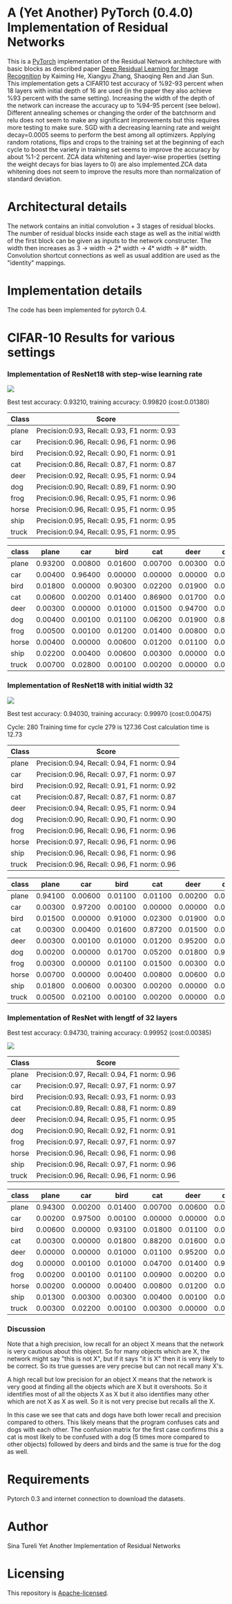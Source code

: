 # A (Yet Another) PyTorch (0.4.0) Implementation of Residual Networks

This is a [PyTorch](http://pytorch.org/) implementation of the
Residual Network architecture with basic blocks as described
paper [Deep Residual Learning for Image Recognition](https://arxiv.org/abs/1512.03385)
by Kaiming He, Xiangyu Zhang, Shaoqing Ren and Jian Sun.
This implementation gets a CIFAR10 test accuracy of %92-93 percent
when 18 layers with initial depth of 16 are used (in the paper they also achieve %93 
percent with the same setting). Increasing the width of the depth of the network can
increase the accuracy up to %94-95 percent (see below). Different annealing schemes 
or changing the order of the batchnorm and relu does not  seem to make any significant 
improvements but this requires more testing to make sure. SGD with a decreasing learning 
rate and weight decay=0.0005 seems to perform the best among all optimizers. Applying 
random rotations, flips and crops to the training set at the beginning of each cycle 
to boost the variety in training set seems to improve the accuracy by about %1-2 percent. 
ZCA data whitening and layer-wise properties  (setting the weight decays for bias layers to 0) 
are also implemented.ZCA data whitening does not seem to improve the results more than
normalization of standard deviation.

# Architectural details

The network contains an initial convolution + 3 stages of residual blocks. 
The number of residual blocks inside each stage as well as the initial width 
of the first block can be given as inputs to the network constructer. The width 
then increases as 3 -> width -> 2* width -> 4* width -> 8* width. Convolution 
shortcut connections as well as usual addition are used as the "identity" mappings. 

# Implementation details

The code has been implemented for pytorch 0.4. 

# CIFAR-10 Results for various settings 

### Implementation of ResNet18 with step-wise learning rate
![](images/step-nozca.png)

Best test accuracy: 0.93210, training accuracy: 0.99820 (cost:0.01380)

| Class  | Score                                       |
|--------|---------------------------------------------|
| plane  | Precision:0.93, Recall: 0.93, F1 norm: 0.93 | 
| car    | Precision:0.96, Recall: 0.96, F1 norm: 0.96 | 
| bird   | Precision:0.92, Recall: 0.90, F1 norm: 0.91 | 
| cat    | Precision:0.86, Recall: 0.87, F1 norm: 0.87 | 
| deer   | Precision:0.92, Recall: 0.95, F1 norm: 0.94 | 
| dog    | Precision:0.90, Recall: 0.89, F1 norm: 0.90 | 
| frog   | Precision:0.96, Recall: 0.95, F1 norm: 0.96 | 
| horse  | Precision:0.96, Recall: 0.95, F1 norm: 0.95 | 
| ship   | Precision:0.95, Recall: 0.95, F1 norm: 0.95 | 
| truck  | Precision:0.94, Recall: 0.95, F1 norm: 0.95 | 


| class  | plane  | car    | bird   | cat    | deer   | dog    | frog   | horse  | ship   | truck  |
|--------|--------|--------|--------|--------|--------|--------|--------|--------|--------|--------|
| plane  | 0.93200| 0.00800| 0.01600| 0.00700| 0.00300| 0.00100| 0.00300| 0.00200| 0.02000| 0.00800|
| car    | 0.00400| 0.96400| 0.00000| 0.00000| 0.00000| 0.00000| 0.00100| 0.00100| 0.00600| 0.02400|
| bird   | 0.01800| 0.00000| 0.90300| 0.02200| 0.01900| 0.00900| 0.01500| 0.00800| 0.00400| 0.00200|
| cat    | 0.00600| 0.00200| 0.01400| 0.86900| 0.01700| 0.05900| 0.01400| 0.00700| 0.00600| 0.00600|
| deer   | 0.00300| 0.00000| 0.01000| 0.01500| 0.94700| 0.01000| 0.00300| 0.01000| 0.00000| 0.00200|
| dog    | 0.00400| 0.00100| 0.01100| 0.06200| 0.01900| 0.89200| 0.00100| 0.00800| 0.00000| 0.00200|
| frog   | 0.00500| 0.00100| 0.01200| 0.01400| 0.00800| 0.00300| 0.95100| 0.00200| 0.00200| 0.00200|
| horse  | 0.00400| 0.00000| 0.00600| 0.01200| 0.01100| 0.01300| 0.00000| 0.94800| 0.00200| 0.00400|
| ship   | 0.02200| 0.00400| 0.00600| 0.00300| 0.00000| 0.00200| 0.00100| 0.00100| 0.95500| 0.00600|
| truck  | 0.00700| 0.02800| 0.00100| 0.00200| 0.00000| 0.00000| 0.00000| 0.00000| 0.01200| 0.95000|

### Implementation of ResNet18 with initial width 32

![](images/step-nozca-32.png)

Best test accuracy: 0.94030, training accuracy: 0.99970 (cost:0.00475)

Cycle:  280
Training time for cycle 279 is 127.36  Cost calculation time is 12.73

| Class  | Score                                       |
|--------|---------------------------------------------|
| plane  | Precision:0.94, Recall: 0.94, F1 norm: 0.94 | 
| car    | Precision:0.96, Recall: 0.97, F1 norm: 0.97 | 
| bird   | Precision:0.92, Recall: 0.91, F1 norm: 0.92 | 
| cat    | Precision:0.87, Recall: 0.87, F1 norm: 0.87 | 
| deer   | Precision:0.94, Recall: 0.95, F1 norm: 0.94 | 
| dog    | Precision:0.90, Recall: 0.90, F1 norm: 0.90 | 
| frog   | Precision:0.96, Recall: 0.96, F1 norm: 0.96 | 
| horse  | Precision:0.97, Recall: 0.96, F1 norm: 0.96 | 
| ship   | Precision:0.96, Recall: 0.96, F1 norm: 0.96 | 
| truck  | Precision:0.96, Recall: 0.96, F1 norm: 0.96 | 


| class  | plane  | car    | bird   | cat    | deer   | dog    | frog   | horse  | ship   | truck  |
|--------|--------|--------|--------|--------|--------|--------|--------|--------|--------|--------|
| plane  | 0.94100| 0.00600| 0.01100| 0.01100| 0.00200| 0.00000| 0.00400| 0.00400| 0.01400| 0.00700|
| car    | 0.00300| 0.97200| 0.00100| 0.00000| 0.00000| 0.00000| 0.00000| 0.00100| 0.00200| 0.02100|
| bird   | 0.01500| 0.00000| 0.91000| 0.02300| 0.01900| 0.00900| 0.01700| 0.00400| 0.00200| 0.00100|
| cat    | 0.00300| 0.00400| 0.01600| 0.87200| 0.01500| 0.06700| 0.01000| 0.00400| 0.00400| 0.00500|
| deer   | 0.00300| 0.00100| 0.01000| 0.01200| 0.95200| 0.00700| 0.00700| 0.00800| 0.00000| 0.00000|
| dog    | 0.00200| 0.00000| 0.01700| 0.05200| 0.01800| 0.90100| 0.00200| 0.00700| 0.00000| 0.00100|
| frog   | 0.00300| 0.00000| 0.01100| 0.01500| 0.00300| 0.00400| 0.96100| 0.00200| 0.00000| 0.00100|
| horse  | 0.00700| 0.00000| 0.00400| 0.00800| 0.00600| 0.01300| 0.00200| 0.95700| 0.00200| 0.00100|
| ship   | 0.01800| 0.00600| 0.00300| 0.00200| 0.00000| 0.00100| 0.00200| 0.00100| 0.96100| 0.00600|
| truck  | 0.00500| 0.02100| 0.00100| 0.00200| 0.00000| 0.00000| 0.00000| 0.00000| 0.01100| 0.96000|

### Implementation of ResNet with lengtf of 32 layers

Best test accuracy: 0.94730, training accuracy: 0.99952 (cost:0.00385)

![](images/step-nozca-lresnet.png)

| Class  | Score                                       |
|--------|---------------------------------------------|
| plane  | Precision:0.97, Recall: 0.94, F1 norm: 0.96 | 
| car    | Precision:0.97, Recall: 0.97, F1 norm: 0.97 | 
| bird   | Precision:0.93, Recall: 0.93, F1 norm: 0.93 | 
| cat    | Precision:0.89, Recall: 0.88, F1 norm: 0.89 | 
| deer   | Precision:0.94, Recall: 0.95, F1 norm: 0.95 | 
| dog    | Precision:0.90, Recall: 0.92, F1 norm: 0.91 | 
| frog   | Precision:0.97, Recall: 0.97, F1 norm: 0.97 | 
| horse  | Precision:0.96, Recall: 0.96, F1 norm: 0.96 | 
| ship   | Precision:0.96, Recall: 0.97, F1 norm: 0.96 | 
| truck  | Precision:0.96, Recall: 0.96, F1 norm: 0.96 | 


| class  | plane  | car    | bird   | cat    | deer   | dog    | frog   | horse  | ship   | truck  |
|--------|--------|--------|--------|--------|--------|--------|--------|--------|--------|--------|
| plane  | 0.94300| 0.00200| 0.01400| 0.00700| 0.00600| 0.00100| 0.00000| 0.00200| 0.01600| 0.00900|
| car    | 0.00200| 0.97500| 0.00100| 0.00000| 0.00000| 0.00000| 0.00000| 0.00000| 0.00300| 0.01900|
| bird   | 0.00600| 0.00000| 0.93100| 0.01800| 0.01100| 0.01000| 0.01200| 0.00900| 0.00300| 0.00000|
| cat    | 0.00300| 0.00000| 0.01800| 0.88200| 0.01600| 0.06000| 0.01000| 0.00500| 0.00400| 0.00200|
| deer   | 0.00000| 0.00000| 0.01000| 0.01100| 0.95200| 0.01000| 0.00500| 0.01000| 0.00100| 0.00100|
| dog    | 0.00000| 0.00100| 0.01000| 0.04700| 0.01400| 0.91500| 0.00400| 0.00800| 0.00000| 0.00100|
| frog   | 0.00200| 0.00100| 0.01100| 0.00900| 0.00200| 0.00700| 0.96700| 0.00000| 0.00000| 0.00100|
| horse  | 0.00200| 0.00000| 0.00400| 0.00800| 0.01200| 0.01400| 0.00000| 0.95800| 0.00100| 0.00100|
| ship   | 0.01300| 0.00300| 0.00300| 0.00400| 0.00100| 0.00000| 0.00000| 0.00100| 0.96700| 0.00800|
| truck  | 0.00300| 0.02200| 0.00100| 0.00300| 0.00000| 0.00000| 0.00000| 0.00000| 0.01000| 0.96100|


### Discussion
Note that a high precision, low recall for an object X means that the network is very cautious 
about this object. So for many objects which are X, the network might say "this is not X", but if it says
"it is X" then it is very likely to be correct. So its true guesses are very precise but can not 
recall many X's.

A high recall but low precision for an object X means that the network is very good at finding all the objects
which are X but it overshoots. So it identifies most of all the objects X as X but it also identifies many other
which are not X as X as well. So it is not very precise but recalls all the X.

In this case we see that cats and dogs have both lower recall and precision compared to others.
This likely means that the program confuses cats and dogs with each other. The confusion matrix for the first case confirms this
a cat is most likely to be confused with a dog (5 times more compared to other objects) followed by deers and birds and the same is true for the dog as well.

# Requirements

Pytorch 0.3 and internet connection to download the datasets.

# Author
Sina Tureli
Yet Another Implementation of Residual Networks


# Licensing

This repository is
[Apache-licensed](https://github.com/bamos/densenet.pytorch/blob/master/LICENSE).
